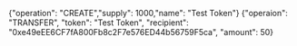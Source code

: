 {"operation": "CREATE","supply": 1000,"name": "Test Token"}
{"operaion": "TRANSFER", "token": "Test Token", "recipient": "0xe49eEE6CF7fA800Fb8c2F7e576ED44b56759F5ca", "amount": 50}